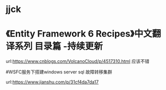 # jjck
# 《Entity Framework 6 Recipes》中文翻译系列 目录篇 -持续更新
url:https://www.cnblogs.com/VolcanoCloud/p/4517310.html 应该不错

#WSFC服务下搭建windows server sql 故障转移集群

url:https://www.jianshu.com/p/31cf4da7da17

